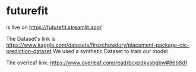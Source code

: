 # futurefit 
is live on https://futurefit.streamlit.app/

The Dataset's link is https://www.kaggle.com/datasets/firozchowdury/placement-package-ctc-prediction-dataset
We used a synthetic Dataset to train our model

The overleaf link: https://www.overleaf.com/read/bcxpdkysbgbw#86b8d1

